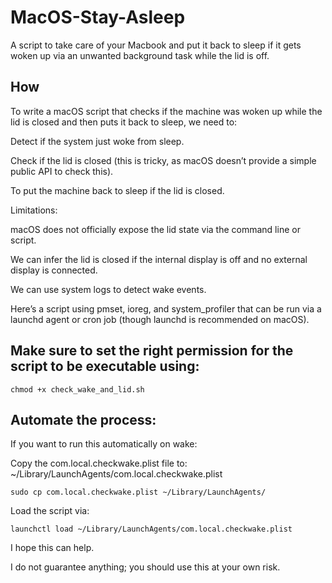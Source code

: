# MacOS-Stay-Asleep

A script to take care of your Macbook and put it back to sleep if it gets woken up via an unwanted background task while the lid is off.

## How

To write a macOS script that checks if the machine was woken up while the lid is closed and then puts it back to sleep, we need to:

Detect if the system just woke from sleep.

Check if the lid is closed (this is tricky, as macOS doesn’t provide a simple public API to check this).

To put the machine back to sleep if the lid is closed.

Limitations:

macOS does not officially expose the lid state via the command line or script.

We can infer the lid is closed if the internal display is off and no external display is connected.

We can use system logs to detect wake events.

Here’s a script using pmset, ioreg, and system_profiler that can be run via a launchd agent or cron job (though launchd is recommended on macOS).

## Make sure to set the right permission for the script to be executable using:

```
chmod +x check_wake_and_lid.sh
```

## Automate the process:

If you want to run this automatically on wake:

Copy the com.local.checkwake.plist file to: ~/Library/LaunchAgents/com.local.checkwake.plist

```
sudo cp com.local.checkwake.plist ~/Library/LaunchAgents/
```

Load the script via:

```
launchctl load ~/Library/LaunchAgents/com.local.checkwake.plist
```

I hope this can help.

I do not guarantee anything; you should use this at your own risk.

